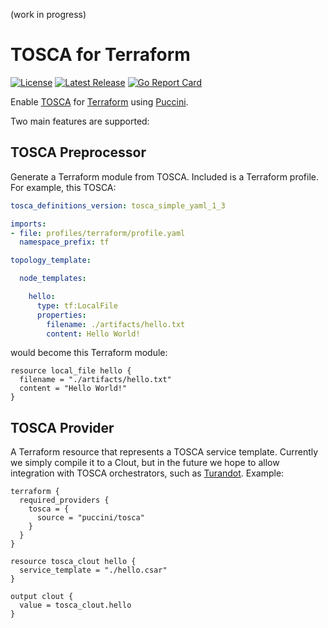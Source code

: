 (work in progress)

TOSCA for Terraform
===================

[![License](https://img.shields.io/badge/License-Apache%202.0-blue.svg)](https://opensource.org/licenses/Apache-2.0)
[![Latest Release](https://img.shields.io/github/release/tliron/puccini-terraform.svg)](https://github.com/tliron/puccini-terraform/releases/latest)
[![Go Report Card](https://goreportcard.com/badge/github.com/tliron/puccini-terraform)](https://goreportcard.com/report/github.com/tliron/puccini-terraform)

Enable [TOSCA](https://www.oasis-open.org/committees/tosca/)
for [Terraform](https://www.terraform.io/)
using [Puccini](https://puccini.cloud/).

Two main features are supported:

TOSCA Preprocessor
------------------

Generate a Terraform module from TOSCA. Included is a Terraform profile. For example, this TOSCA:

```yaml
tosca_definitions_version: tosca_simple_yaml_1_3

imports:
- file: profiles/terraform/profile.yaml
  namespace_prefix: tf

topology_template:

  node_templates:

    hello:
      type: tf:LocalFile
      properties:
        filename: ./artifacts/hello.txt
        content: Hello World!
```

would become this Terraform module:

```hcl
resource local_file hello {
  filename = "./artifacts/hello.txt"
  content = "Hello World!"
}
```

TOSCA Provider
--------------

A Terraform resource that represents a TOSCA service template. Currently we simply compile it to a Clout,
but in the future we hope to allow integration with TOSCA orchestrators, such as
[Turandot](https://turandot.puccini.cloud/). Example:

```hcl
terraform {
  required_providers {
    tosca = {
      source = "puccini/tosca"
    }
  }
}

resource tosca_clout hello {
  service_template = "./hello.csar"
}

output clout {
  value = tosca_clout.hello
}
```
